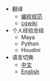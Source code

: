 - 翻译
  - [编程规范](/programing/)
  - [cgwiki](/cgwiki/)
- 个人经验总结
  - Maya
  - Python
  - Houdini
- 语言切换
  - [中文](/)
  - [English](/en_US/)
    
  
